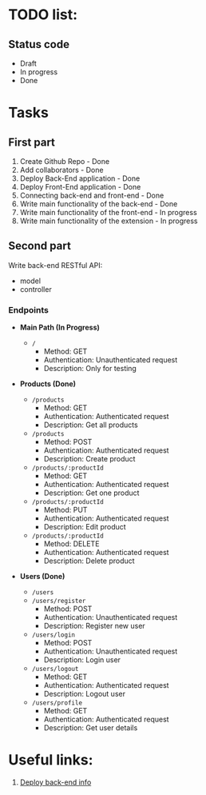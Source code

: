 # TODO list:

## Status code

-   Draft
-   In progress
-   Done

# Tasks

## First part

1. Create Github Repo - Done
2. Add collaborators - Done
3. Deploy Back-End application - Done
4. Deploy Front-End application - Done
5. Connecting back-end and front-end - Done
6. Write main functionality of the back-end - Done
7. Write main functionality of the front-end - In progress
8. Write main functionality of the extension - In progress

## Second part

Write back-end RESTful API:

-   model
-   controller

### Endpoints

-   **Main Path (In Progress)**

    -   `/`
        -   Method: GET
        -   Authentication: Unauthenticated request
        -   Description: Only for testing

-   **Products (Done)**

    -   `/products`
        -   Method: GET
        -   Authentication: Authenticated request
        -   Description: Get all products
    -   `/products`
        -   Method: POST
        -   Authentication: Authenticated request
        -   Description: Create product
    -   `/products/:productId`
        -   Method: GET
        -   Authentication: Authenticated request
        -   Description: Get one product
    -   `/products/:productId`
        -   Method: PUT
        -   Authentication: Authenticated request
        -   Description: Edit product
    -   `/products/:productId`
        -   Method: DELETE
        -   Authentication: Authenticated request
        -   Description: Delete product

-   **Users (Done)**
    -   `/users`
    -   `/users/register`
        -   Method: POST
        -   Authentication: Unauthenticated request
        -   Description: Register new user
    -   `/users/login`
        -   Method: POST
        -   Authentication: Unauthenticated request
        -   Description: Login user
    -   `/users/logout`
        -   Method: GET
        -   Authentication: Authenticated request
        -   Description: Logout user
    -   `/users/profile`
        -   Method: GET
        -   Authentication: Authenticated request
        -   Description: Get user details

# Useful links:

1. [Deploy back-end info](https://masteringbackend.com/posts/how-to-deploy-your-node-js-backend-project-to-vercel-a-step-by-step-guide)
